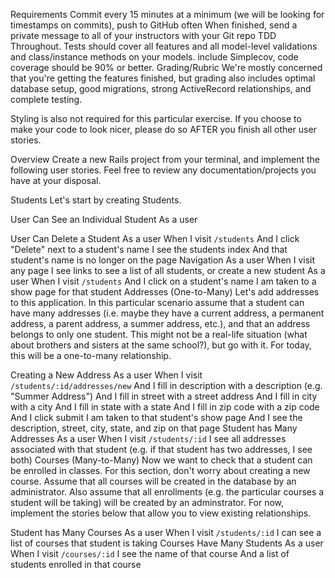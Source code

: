 Requirements
Commit every 15 minutes at a minimum (we will be looking for timestamps on commits), push to GitHub often
When finished, send a private message to all of your instructors with your Git repo
TDD Throughout. Tests should cover all features and all model-level validations and class/instance methods on your models.
include Simplecov, code coverage should be 90% or better.
Grading/Rubric
We're mostly concerned that you're getting the features finished, but grading also includes optimal database setup, good migrations, strong ActiveRecord relationships, and complete testing.

Styling is also not required for this particular exercise. If you choose to make your code to look nicer, please do so AFTER you finish all other user stories.

Overview
Create a new Rails project from your terminal, and implement the following user stories. Feel free to review any documentation/projects you have at your disposal.

Students
Let's start by creating Students.

User Can See an Individual Student
As a user
<!-- When I visit `/students/:id`
I see the name of a student
User Can See a List of Students
As a user
When I visit `/students`
I see a list of student names
User Can Create a Student
As a user -->
<!-- When I visit `/students/new`
And I fill in name
And I click submit
I am on the student show page
And I see that student's name -->
<!-- User Can Edit a Student
As a user
When I visit `/students/:id/edit`
And I enter a new name
And I click submit
I am on the student show page
And I can see that student's new name -->
User Can Delete a Student
As a user
When I visit `/students`
And I click "Delete" next to a student's name
I see the students index
And that student's name is no longer on the page
Navigation
As a user
When I visit any page
I see links to see a list of all students, or create a new student
As a user
When I visit `/students`
And I click on a student's name
I am taken to a show page for that student
Addresses (One-to-Many)
Let's add addresses to this application. In this particular scenario assume that a student can have many addresses (i.e. maybe they have a current address, a permanent address, a parent address, a summer address, etc.), and that an address belongs to only one student. This might not be a real-life situation (what about brothers and sisters at the same school?), but go with it. For today, this will be a one-to-many relationship.

Creating a New Address
As a user
When I visit `/students/:id/addresses/new`
And I fill in description with a description (e.g. "Summer Address")
And I fill in street with a street address
And I fill in city with a city
And I fill in state with a state
And I fill in zip code with a zip code
And I click submit
I am taken to that student's show page
And I see the description, street, city, state, and zip on that page
Student has Many Addresses
As a user
When I visit `/students/:id`
I see all addresses associated with that student (e.g. if that student has two addresses, I see both)
Courses (Many-to-Many)
Now we want to check that a student can be enrolled in classes. For this section, don't worry about creating a new course. Assume that all courses will be created in the database by an administrator. Also assume that all enrollments (e.g. the particular courses a student will be taking) will be created by an adminstrator. For now, implement the stories below that allow you to view existing relationships.

Student has Many Courses
As a user
When I visit `/students/:id`
I can see a list of courses that student is taking
Courses Have Many Students
As a user
When I visit `/courses/:id`
I see the name of that course
And a list of students enrolled in that course
